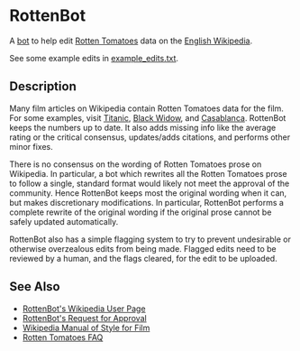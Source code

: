 # RottenBot
A [bot](https://en.wikipedia.org/wiki/Wikipedia:Bots) to help edit [Rotten Tomatoes](https://www.rottentomatoes.com/) data on the [English Wikipedia](https://en.wikipedia.org/wiki/Main_Page).

See some example edits in [example_edits.txt](https://github.com/winstontsai/RottenBot/blob/master/example_edits.txt).

## Description
Many film articles on Wikipedia contain Rotten Tomatoes data for the film. For some examples, visit [Titanic](https://en.wikipedia.org/wiki/Titanic_(1997_film)), [Black Widow](https://en.wikipedia.org/wiki/Black_Widow_(2021_film)), and [Casablanca](https://en.wikipedia.org/wiki/Casablanca_(film)). RottenBot keeps the numbers up to date. It also adds missing info like the average rating or the critical consensus, updates/adds citations, and performs other minor fixes.

There is no consensus on the wording of Rotten Tomatoes prose on Wikipedia. In particular, a bot which rewrites all the Rotten Tomatoes prose to follow a single, standard format would likely not meet the approval of the community. Hence RottenBot keeps most the original wording when it can, but makes discretionary modifications. In particular, RottenBot performs a complete rewrite of the original wording if the original prose cannot be safely updated automatically.

RottenBot also has a simple flagging system to try to prevent undesirable or otherwise overzealous edits from being made. Flagged edits need to be reviewed by a human, and the flags cleared, for the edit to be uploaded.

## See Also
* [RottenBot's Wikipedia User Page](https://en.wikipedia.org/wiki/User:RottenBot)
* [RottenBot's Request for Approval](https://en.wikipedia.org/wiki/Wikipedia:Bots/Requests_for_approval)
* [Wikipedia Manual of Style for Film](https://en.wikipedia.org/wiki/Wikipedia:Manual_of_Style/Film)
* [Rotten Tomatoes FAQ](https://www.rottentomatoes.com/faq)
